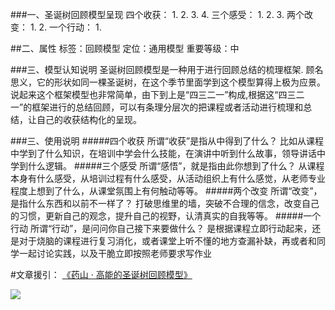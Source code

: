 ###一、圣诞树回顾模型呈现
四个收获：
1.
2.
3.
4.
三个感受：
1.
2.
3.
两个改变：
1.
2.
一个行动：
1.

##二、属性
标签：回顾模型
定位：通用模型
重要等级：中

###三、模型认知说明
圣诞树回顾模型是一种用于进行回顾总结的梳理框架.
顾名思义，它的形状如同一棵圣诞树，在这个季节里面学到这个模型算得上极为应景。说起来这个框架模型也非常简单，由下到上是“四三二一”构成,根据这“四三二一”的框架进行的总结回顾，可以有条理分层次的把课程或者活动进行梳理和总结，让自己的收获结构化的呈现。

###三、使用说明
#####四个收获
所谓“收获”是指从中得到了什么？
比如从课程中学到了什么知识，在培训中学会什么技能，在演讲中听到什么故事，领导讲话中学到什么逻辑。
#####三个感受
所谓“感悟”，就是指由此你想到了什么？
从课程本身有什么感受，从培训过程有什么感受，从活动组织上有什么感觉，从老师专业程度上想到了什么，从课堂氛围上有何触动等等。
#####两个改变
所谓“改变”，是指什么东西和以前不一样了？
打破思维里的墙，突破不合理的信念，改变自己的习惯，更新自己的观念，提升自己的视野，认清真实的自我等等。
#####一个行动
所谓“行动”，是问问你自己接下来要做什么？
是根据课程立即行动起来，还是对于烧脑的课程进行复习消化，或者课堂上听不懂的地方查漏补缺，再或者和同学一起讨论实践，以及干脆立即按照老师要求写作业 



#文章援引：
[《药山 · 高能的圣诞树回顾模型》](http://www.jianshu.com/p/012ab6a0e068)

![](./_image/65460-8d8248a817956299.jpg)
